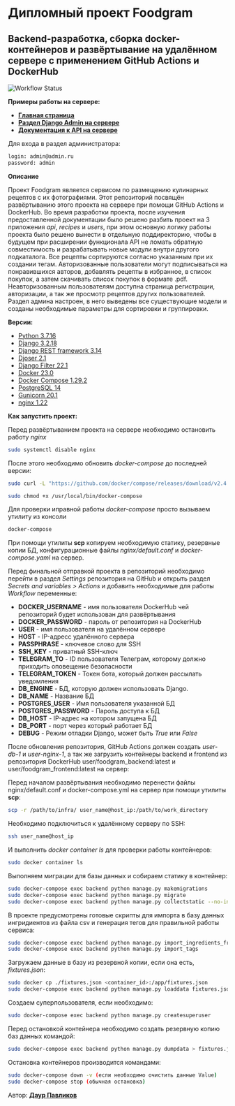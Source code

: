 # Дипломный проект Foodgram
## Backend-разработка, сборка docker-контейнеров и развёртывание на удалённом сервере с применением GitHub Actions и DockerHub
![Workflow Status](https://github.com/Koloyojik/foodgram-project-react/actions/workflows/workflow.yml/badge.svg?branch=master&event=push)

**Примеры работы на сервере:**
- [**Главная страница**](http://158.160.17.231/)
- [**Раздел Django Admin на сервере**](http://158.160.17.231/admin/)
- [**Документация к API на сервере**](http://158.160.17.231/api/docs/)

Для входа в раздел администратора:
```bash
login: admin@admin.ru
password: admin 
```

**Описание**

Проект Foodgram является сервисом по размещению кулинарных рецептов с их фотографиями.
Этот репозиторий посвящён развёртыванию этого проекта на сервере при помощи GitHub Actions и DockerHub.
Во время разработки проекта, после изучения предоставленной документации было решено разбить проект на 3 приложения *api*, *recipes* и *users*, при этом основную логику работы проекта было решено вынести в отдельную поддиректорию, чтобы в будущем при расширении функционала API не ломать обратную совместимость и разрабатывать новые модули внутри другого подкаталога.
Все рецепты сортируются согласно указанным при их создании тегам. Авторизованные пользователи могут подписываться на понравившихся авторов, добавлять рецепты в избранное, в список покупок, а затем скачивать список покупок в формате .pdf. Неавторизованным пользователям доступна страница регистрации, авторизации, а так же просмотр рецептов других пользователей. Раздел админа настроен, в него выведены все существующие модели и созданы необходимые параметры для сортировки и группировки.

**Версии:**
- [Python 3.7.16](https://www.python.org/doc/) 
- [Django 3.2.18](https://docs.djangoproject.com/en/4.1/releases/3.2.18/)
- [Django REST framework 3.14](https://www.django-rest-framework.org/)
- [Djoser 2.1](https://djoser.readthedocs.io/en/latest/introduction.html)
- [Django Filter 22.1](https://django-filter.readthedocs.io/en/main/)
- [Docker 23.0](https://docs.docker.com/)
- [Docker Compose 1.29.2](https://docs.docker.com/compose/gettingstarted/)
- [PostgreSQL 14](https://www.postgresql.org/)
- [Gunicorn 20.1](https://gunicorn.org/)
- [nginx 1.22](https://nginx.org/en/)

**Как запустить проект:**

Перед развёртыванием проекта на сервере необходимо остановить работу *nginx*
```bash
sudo systemctl disable nginx 
```

После этого необходимо обновить *docker-compose* до последней версии:
```bash
sudo curl -L "https://github.com/docker/compose/releases/download/v2.4.1/docker-compose-$(uname -s)-$(uname -m)" -o /usr/local/bin/docker-compose
```
```bash
sudo chmod +x /usr/local/bin/docker-compose
```
Для проверки иправной работы *docker-compose* просто вызываем утилиту из консоли
```bash
docker-compose
```

При помощи утилиты **scp** копируем необходимую статику, резервные копии БД, конфигурационные файлы *nginx/default.conf* и *docker-compose.yaml* на сервер.

Перед финальной отправкой проекта в репозиторий необходимо перейти в раздел *Settings* репозитория на GitHub и открыть раздел *Secrets and variables > Actions* и добавить необходимые для работы *Workflow* переменные:
- **DOCKER_USERNAME** - имя пользователя DockerHub чей репозиторий будет использован для развёртывания
- **DOCKER_PASSWORD** - пароль от репозитория на DockerHub
- **USER** - имя пользователя на удалённом сервере
- **HOST** - IP-адресс удалённого сервера
- **PASSPHRASE** - ключевое слово для SSH
- **SSH_KEY** - приватный SSH-ключ
- **TELEGRAM_TO** - ID пользователя Телеграм, которому должно приходить оповещение безопасности
- **TELEGRAM_TOKEN** - Токен бота, который должен рассылать уведомления
- **DB_ENGINE** - БД, которую должен использовать Django.
- **DB_NAME** - Название БД
- **POSTGRES_USER** - Имя пользователя указанной БД
- **POSTGRES_PASSWORD** - Пароль доступа к БД
- **DB_HOST** - IP-адрес на котором запущена БД
- **DB_PORT** - порт через который работает БД
- **DEBUG** - Режим отладки Django, может быть *True* или *False*

После обновления репозитория, GitHub Actions должен создать *user-db-1* и *user-nginx-1*, а так же загрузить контейнеры backend и frontend из репозитория DockerHub user/foodgram_backend:latest и user/foodgram_frontend:latest на сервер:

Перед началом развёртывания необходимо перенести файлы nginx/default.conf и docker-compose.yml на сервер при помощи утилиты **scp**:
```bash
scp -r /path/to/infra/ user_name@host_ip:/path/to/work_directory
```

Необходимо подключиться к удалённому серверу по SSH:
```bash
ssh user_name@host_ip
```
И выполнить *docker container ls* для проверки работы контейнеров:
```bash
sudo docker container ls
```

Выполняем миграции для базы данных и собираем статику в контейнер:
```bash
sudo docker-compose exec backend python manage.py makemigrations
sudo docker-compose exec backend python manage.py migrate
sudo docker-compose exec backend python manage.py collectstatic --no-input
```
В проекте предусмотрены готовые скрипты для импорта в базу данных ингридиентов из файла csv и генерация тегов для правильной работы сервиса:
```bash
sudo docker-compose exec backend python manage.py import_ingredients_from_csv
sudo docker-compose exec backend python manage.py import_tags
```
Загружаем данные в базу из резервной копии, если она есть, *fixtures.json*:
```bash
sudo docker cp ./fixtures.json <container_id>:/app/fixtures.json
sudo docker-compose exec backend python manage.py loaddata fixtures.json
```
Создаем суперпользователя, если необходимо:
```bash
sudo docker-compose exec backend python manage.py createsuperuser
```

Перед остановкой контейнера необходимо создать резервную копию баз данных командой:
```bash
sudo docker-compose exec backend python manage.py dumpdata > fixtures.json
```
Остановка контейнеров производится командами:
```bash
sudo docker-compose down -v (если необходимо очистить данные Value)
sudo docker-compose stop (обычная остановка)
```

Автор: [**Даур Павликов**](https://github.com/Koloyojik)
